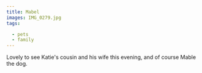 ```yaml
---
title: Mabel
images: IMG_0279.jpg
tags:

  - pets
  - family
---
```

Lovely to see Katie's cousin and his wife this evening, and of course Mable the dog. 
